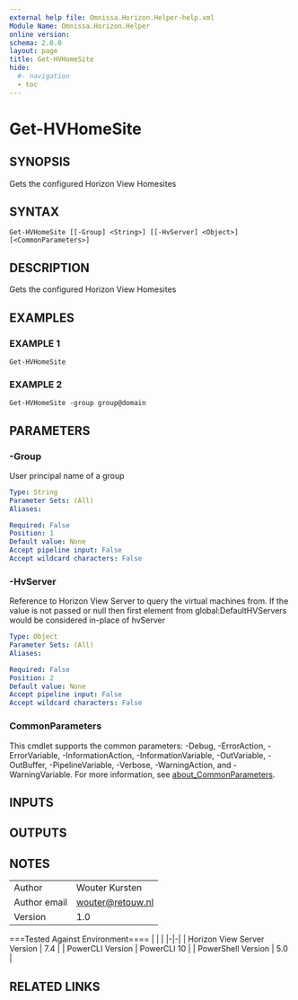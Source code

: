 ```yaml
---
external help file: Omnissa.Horizon.Helper-help.xml
Module Name: Omnissa.Horizon.Helper
online version:
schema: 2.0.0
layout: page
title: Get-HVHomeSite
hide:
  #- navigation
  - toc
---
```


# Get-HVHomeSite

## SYNOPSIS
Gets the configured Horizon View Homesites

## SYNTAX

```
Get-HVHomeSite [[-Group] <String>] [[-HvServer] <Object>] [<CommonParameters>]
```

## DESCRIPTION
Gets the configured Horizon View Homesites

## EXAMPLES

### EXAMPLE 1
```
Get-HVHomeSite
```

### EXAMPLE 2
```
Get-HVHomeSite -group group@domain
```

## PARAMETERS

### -Group
User principal name of a group

```yaml
Type: String
Parameter Sets: (All)
Aliases:

Required: False
Position: 1
Default value: None
Accept pipeline input: False
Accept wildcard characters: False
```

### -HvServer
Reference to Horizon View Server to query the virtual machines from.
If the value is not passed or null then
first element from global:DefaultHVServers would be considered in-place of hvServer

```yaml
Type: Object
Parameter Sets: (All)
Aliases:

Required: False
Position: 2
Default value: None
Accept pipeline input: False
Accept wildcard characters: False
```

### CommonParameters
This cmdlet supports the common parameters: -Debug, -ErrorAction, -ErrorVariable, -InformationAction, -InformationVariable, -OutVariable, -OutBuffer, -PipelineVariable, -Verbose, -WarningAction, and -WarningVariable. For more information, see [about_CommonParameters](http://go.microsoft.com/fwlink/?LinkID=113216).

## INPUTS

## OUTPUTS

## NOTES
| | |
|-|-|
| Author | Wouter Kursten |
| Author email | wouter@retouw.nl |
| Version | 1.0 |

===Tested Against Environment====
| | |
|-|-|
| Horizon View Server Version | 7.4 |
| PowerCLI Version | PowerCLI 10 |
| PowerShell Version | 5.0 |

## RELATED LINKS
